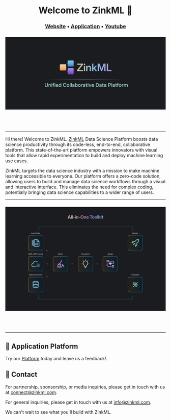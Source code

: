 <h1 align="center"> Welcome to ZinkML 👋</h1>

<h3 align="center">
	<a href="https://zinkml.com">Website</a>
	<span> &bull; </span>
	<a href="https://app.zinkml.com/signup">Application</a>
	<span> &bull; </span>
	<a href="https://www.youtube.com/@ZinkMLOfficial">Youtube</a>
</h3>

<h3 align="center">
	<img width="700px" alt="image" src="https://github.com/zinkml/.github/blob/main/profile/logo-name-subtitle.png">
</h3>
<br/>
<br/>

---

Hi there! Welcome to ZinkML. [ZinkML](https://zinkml.com) Data Science Platform boosts data science productivity through its code-less, end-to-end, collaborative platform. This state-of-the-art platform empowers innovators with visual tools that allow rapid experimentation to build and deploy machine learning use cases.

ZinkML targets the data science industry with a mission to make machine learning accessible to everyone. Our platform offers a zero-code solution, allowing users to build and manage data science workflows through a visual and interactive interface. This eliminates the need for complex coding, potentially bringing data science capabilities to a wider range of users.

---

<h3 align="center">
	<img width="700px" alt="image" src="https://github.com/zinkml/.github/blob/main/profile/Banner.png">
</h3>
<br/>
<br/>

---

## 🤝 Application Platform

Try our [Platform](https://app.zinkml.com/signup) today and leave us a feedback!.


## 💌 Contact

For partnership, sponsorship, or media inquiries, please get in touch with us at [connect@zinkml.com](mailto:connect@zinkml.com).

For general inquiries, please get in touch with us at [info@zinkml.com](mailto:info@zinkml.com).

We can't wait to see what you'll build with ZinkML.
